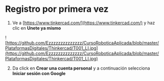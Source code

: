 # Registro por primera vez

1. Ve a [https://www.tinkercad.com/](https://www.tinkercad.com/) y haz clic en **Unete ya mismo**

![https://github.com/Ezzzzzzzzzzzzzz/CursoRoboticaAplicada/blob/master/PlataformasDigitales/Thinkercad/T001_LI.jpg](https://github.com/Ezzzzzzzzzzzzzz/CursoRoboticaAplicada/blob/master/PlataformasDigitales/Thinkercad/T001_LI.jpg)

2. Da click en **Crear una cuenta personal** y a continuación selecciona **Iniciar sesión con Google**
<!--stackedit_data:
eyJoaXN0b3J5IjpbMTg4ODU3MTA2OCwxMjQwODI4NzYyXX0=
-->